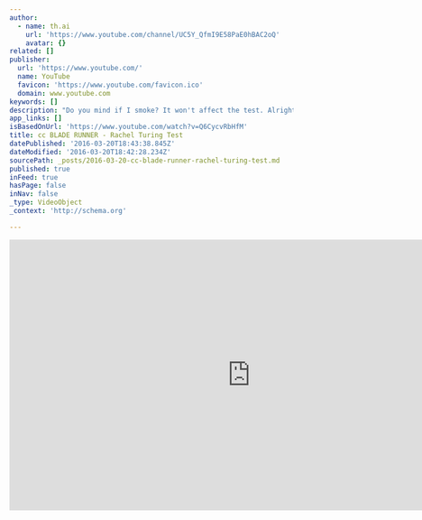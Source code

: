 ```yaml
---
author:
  - name: th.ai
    url: 'https://www.youtube.com/channel/UC5Y_QfmI9E58PaE0hBAC2oQ'
    avatar: {}
related: []
publisher:
  url: 'https://www.youtube.com/'
  name: YouTube
  favicon: 'https://www.youtube.com/favicon.ico'
  domain: www.youtube.com
keywords: []
description: "Do you mind if I smoke? It won't affect the test. Alright I'm gonna ask you a series of questions. Just relax, and answer them as simply as you can. . It's your birthday. Someone gives you a calfskin wallet. I wouldn't accept it."
app_links: []
isBasedOnUrl: 'https://www.youtube.com/watch?v=Q6CycvRbHfM'
title: cc BLADE RUNNER - Rachel Turing Test
datePublished: '2016-03-20T18:43:38.845Z'
dateModified: '2016-03-20T18:42:28.234Z'
sourcePath: _posts/2016-03-20-cc-blade-runner-rachel-turing-test.md
published: true
inFeed: true
hasPage: false
inNav: false
_type: VideoObject
_context: 'http://schema.org'

---
```

<iframe src="https://cdn.embedly.com/widgets/media.html?src=https%3A%2F%2Fwww.youtube.com%2Fembed%2FQ6CycvRbHfM%3Ffeature%3Doembed&amp;url=https%3A%2F%2Fwww.youtube.com%2Fwatch%3Fv%3DQ6CycvRbHfM&amp;image=https%3A%2F%2Fi.ytimg.com%2Fvi%2FQ6CycvRbHfM%2Fhqdefault.jpg&amp;key=b7d04c9b404c499eba89ee7072e1c4f7&amp;type=text%2Fhtml&amp;schema=youtube" width="854" height="480" scrolling="no" frameborder="0" allowfullscreen="allowfullscreen" style=""></iframe>